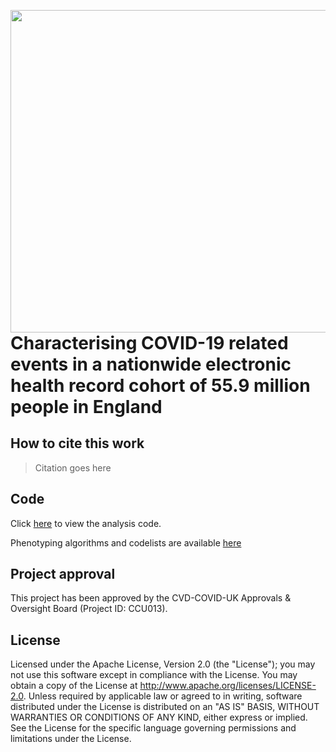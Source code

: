 <image src="BHFDSC_logo.png"
    align="right"
    width=516>
# Characterising COVID-19 related events in a nationwide electronic health record cohort of 55.9 million people in England

## How to cite this work
> Citation goes here

## Code

Click [here](https://github.com/BHFDSC/CCU013_01_ENG-COVID-19_event_phenotyping/tree/main/code) to view the analysis code.

Phenotyping algorithms and codelists are available [here](https://github.com/BHFDSC/CCU013_01_ENG-COVID-19_event_phenotyping/tree/main/phenotypes)

## Project approval

This project has been approved by the CVD-COVID-UK Approvals & Oversight Board (Project ID: CCU013).

## License

Licensed under the Apache License, Version 2.0 (the "License"); you may not use this software except in compliance with the License. You may obtain a copy of the License at http://www.apache.org/licenses/LICENSE-2.0. Unless required by applicable law or agreed to in writing, software distributed under the License is distributed on an "AS IS" BASIS, WITHOUT WARRANTIES OR CONDITIONS OF ANY KIND, either express or implied. See the License for the specific language governing permissions and limitations under the License.
